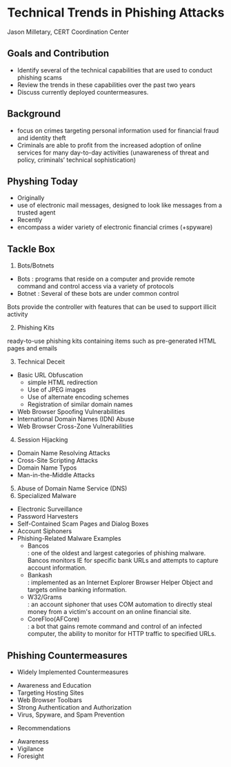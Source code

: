 Technical Trends in Phishing Attacks
=========

Jason Milletary, CERT Coordination Center

Goals and Contribution
----
- Identify several of the technical capabilities that are used to conduct phishing scams
- Review the trends in these capabilities over the past two years
- Discuss currently deployed countermeasures.

Background
----

- focus on crimes targeting personal information used for financial fraud and identity theft
- Criminals are able to profit from the increased adoption of online services for many day-to-day activities (unawareness of threat and policy, criminals’ technical sophistication)

Physhing Today
----
- Originally
 - use of electronic mail messages, designed to look like messages from a trusted agent
- Recently
 - encompass a wider variety of electronic financial crimes (+spyware)


Tackle Box
----
1. Bots/Botnets

 - Bots : programs that reside on a computer and provide remote command and control access via a variety of protocols  
 - Botnet : Several of these bots are under common control

 Bots provide the controller with features that can be used to support illicit activity

2. Phishing Kits

 ready-to-use phishing kits containing items such as pre-generated HTML pages and emails

3. Technical Deceit
 - Basic URL Obfuscation
   - simple HTML redirection  
   - Use of JPEG images  
   - Use of alternate encoding schemes  
   - Registration of similar domain names  
 - Web Browser Spoofing Vulnerabilities
 - International Domain Names (IDN) Abuse
 - Web Browser Cross-Zone Vulnerabilities

4. Session Hijacking
 - Domain Name Resolving Attacks
 - Cross-Site Scripting Attacks
 - Domain Name Typos
 - Man-in-the-Middle Attacks

5. Abuse of Domain Name Service (DNS)
6. Specialized Malware
 - Electronic Surveillance
 - Password Harvesters
 - Self-Contained Scam Pages and Dialog Boxes
 - Account Siphoners
 - Phishing-Related Malware Examples
   - Bancos  
 : one of the oldest and largest categories of phishing malware. Bancos monitors IE for specific bank URLs and attempts to capture account information.
   - Bankash  
 : implemented as an Internet Explorer Browser Helper Object and targets online banking information.
   - W32/Grams  
 : an account siphoner that uses COM automation to directly steal money from a victim's account on an online financial site.
   - CoreFloo(AFCore)  
 : a bot that gains remote command and control of an infected computer, the ability to monitor for HTTP traffic to specified URLs.


Phishing Countermeasures
----
* Widely Implemented Countermeasures
 - Awareness and Education
 - Targeting Hosting Sites
 - Web Browser Toolbars
 - Strong Authentication and Authorization
 - Virus, Spyware, and Spam Prevention
* Recommendations
 - Awareness
 - Vigilance
 - Foresight  
    


